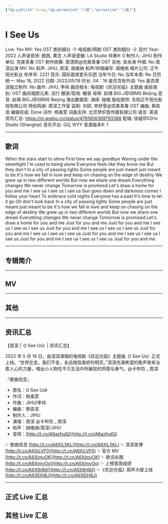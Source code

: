 ```yaml
---
{"dg-publish":true,"dg-permalink":"/是","permalink":"/是/"}
---
```



# I See Us

Live: Yes
MV: Yes
OST 类别细分 -1: 电视剧/网剧
OST 类别细分 -2: 现代
Year: 2022
人声录音师: 鲍茜, 黄念
人声录音棚: LA Studio
伴奏#: 0
制作人: JIHU
制作单位: 完美青春 OST
制作统筹: 周清筠@完美青春 OST
吉他: 吴余涛
吟唱: No
周深出演 MV: No
和声: JIHU, 周深, 胡维纳
和声/伴唱编写: 胡维纳
唱片公司: 正午阳光影业
年序号: 2221
弦乐: 国际首席爱乐乐团
当年今日: No
当年本周: No
日历统一: May 18, 2022
日期: 2022/05/18
时长: 04：16
是否含有外语: Yes
是否周深独立制作: No
曲作: JIHU, 李祎
曲目相关: 电视剧《欢迎光临》主题曲
曲目类别: OST
曲风唱腔元素: 流行
棚录/现场: 棚录
母带: 赵靖 BIG.J@SBMS Beijing
混音: 赵靖 BIG.J@SBMS Beijing
演出数据库:
演绎: 独唱
版权提供: 东阳正午阳光影视有限公司
特别鸣谢: 周深工作室
监制: 刘硕, 李妤莹@完美青春 OST
编曲: 蔡奕滨
编辑完成: Done
词作: 杨禹萱
词曲支持: 北京梦织音传媒有限公司
语言: 英语
资讯汇总: https://m.weibo.cn/status/4781656369793398
配唱: 徐威@52Hz Studio (Shanghai)
音乐平台: QQ, WYY
音源版本#: 1

---

## 歌词

When the stars start to shine
First time we say goodbye
Waving under the streetlight
I'm used to being alone
Everyone feels like they know me
But they don't
In a city of passing lights
Some people are just meant just meant to be
It's how we fall in love and keep on chasing on the edge of destiny
We grew up in two different worlds
But now we share one dream
Everything changes
We never change
Tomorrow is promised
Let's draw a home for you and me
I see us
I see us
I see us
Sun goes down and darkness comes
I follow your heart
To embrace cold nights
Everyone has a past
It's time to let it go
Oh don't look back
In a city of passing lights
Some people are just meant just meant to be
It's how we fall in love and keep on chasing on the edge of destiny
We grew up in two different worlds
But now we share one dream
Everything changes
We never change
Tomorrow is promised
Let's draw a home for you and me
Just for you and me
Just for you and me
I see us
I see us
I see us
Just for you and me
I see us
I see us
I see us
Just for you and me
I see us
I see us
I see us
Just for you and me
I see us
I see us
I see us
Just for you and me
I see us
I see us
I see us
Just for you and me

---

## 专辑简介

---

## MV

---

## 其他

---

## 资讯汇总

【周深 |《I See Us》| 资讯汇总】

 2022 年 5 月 18 日，由深深演唱的电视剧《欢迎光临》主题曲《I See Us》正式上线。“世界在变，我们不变，永远相信美好的明天。”深深充满希望的歌声带来治愈人心的力量，唱出小人物在平凡生活中所展现的热情与勇气。@卡布叻 _ 周深

『歌曲信息』

- 歌名：《I See Us》
- 作词：杨禹萱
- 作曲：JIHU/李祎
- 编曲：蔡奕滨
- 制作人：JIHU
- 演唱：周深 @卡布叻 _ 周深
- 和声：胡维纳/周深/JIHU
- 音频：[http://t.cn/A6azfodQ](http://t.cn/A6azfodQ)

✨ 歌曲信息 [http://t.cn/A6XiL5KL](http://t.cn/A6XiL5KL)
✨ 深深发博 [http://t.cn/A6XiLVF0](http://t.cn/A6XiLVF0)
✨ 官方 MV [http://t.cn/A6XimyOK](http://t.cn/A6XimyOK)
✨ 歌词长图 [http://t.cn/A6XimyOo](http://t.cn/A6XimyOo)
✨ 上榜首周成绩 [http://t.cn/A6X9r6bf](http://t.cn/A6X9r6bf)
✨《欢迎光临》原声大碟上线 [http://t.cn/A6XEIH6J](http://t.cn/A6XEIH6J)

---

## 正式 Live 汇总

## 其他 Live 汇总
